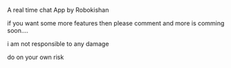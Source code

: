 A real time chat App by Robokishan

if you want some more features then please comment
and 
more is comming soon....


i am not responsible to any damage

do on your own risk
